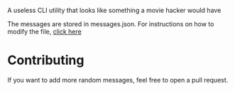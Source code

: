 A useless CLI utility that looks like something a movie hacker would have 

The messages are stored in messages.json. For instructions on how to modify the file, [click here](Messages.md)
# Contributing
If you want to add more random messages, feel free to open a pull request.
